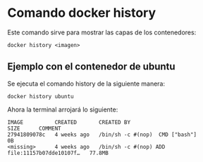 # Comando docker history

Este comando sirve para mostrar las capas de los contenedores:

    docker history <imagen>

## Ejemplo con el contenedor de **ubuntu**

Se ejecuta el comando history de la siguiente manera:

    docker history ubuntu

Ahora la terminal arrojará lo siguiente:

    IMAGE          CREATED       CREATED BY                                      SIZE      COMMENT
    27941809078c   4 weeks ago   /bin/sh -c #(nop)  CMD ["bash"]                 0B        
    <missing>      4 weeks ago   /bin/sh -c #(nop) ADD file:11157b07dde10107f…   77.8MB    
